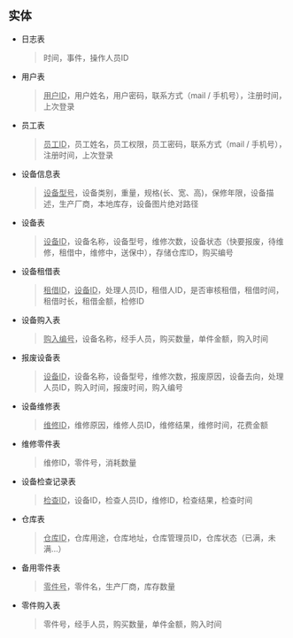 ## 实体

- 日志表

    > 时间，事件，操作人员ID

- 用户表

    > <u>用户ID</u>，用户姓名，用户密码，联系方式（mail / 手机号），注册时间，上次登录

- 员工表

    > <u>员工ID</u>，员工姓名，员工权限，员工密码，联系方式（mail / 手机号），注册时间，上次登录

- 设备信息表

    > <u>设备型号</u>，设备类别，重量，规格(长、宽、高)，保修年限，设备描述，生产厂商，本地库存，设备图片绝对路径

- 设备表

    > <u>设备ID</u>，设备名称，设备型号，维修次数，设备状态（快要报废，待维修，租借中，维修中，送保中），存储仓库ID，购买编号

- 设备租借表

    > <u>租借ID</u>，<u>设备ID</u>，处理人员ID，租借人ID，是否审核租借，租借时间，租借时长，租借金额，检修ID

- 设备购入表

    > <u>购入编号</u>，设备名称，经手人员，购买数量，单件金额，购入时间

- 报废设备表

    > <u>设备ID</u>，设备名称，设备型号，维修次数，报废原因，设备去向，处理人员ID，购入时间，报废时间，购入编号

- 设备维修表

    > <u>维修ID</u>，维修原因，维修人员ID，维修结果，维修时间，花费金额

- 维修零件表

    > 维修ID，零件号，消耗数量

- 设备检查记录表

    > <u>检查ID</u>，设备ID，检查人员ID，维修ID，检查结果，检查时间

- 仓库表

    > <u>仓库ID</u>，仓库用途，仓库地址，仓库管理员ID，仓库状态（已满，未满...）

- 备用零件表

    > <u>零件号</u>，零件名，生产厂商，库存数量

- 零件购入表

    > 零件号，经手人员，购买数量，单件金额，购入时间


